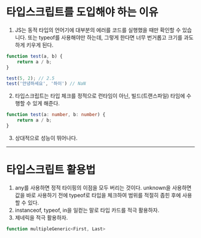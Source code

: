 # 타입스크립트를 도입해야 하는 이유
1. JS는 동적 타입의 언어기에 대부분의 에러를 코드를 실행했을 때만 확인할 수 있습니다. 또는 typeof를 사용해야만 하는데, 그렇게 한다면 너무 번거롭고 크기를 과도하게 키우게 된다.
```javascript
function test(a, b) {
    return a / b;
}

test(5, 2); // 2.5
test('안녕하세요', '하이') // NaN
```
2. 타입스크립트는 타입 체크를 정적으로 런타임이 아닌, 빌드(트랜스파일) 타임에 수행할 수 있게 해준다.
```typescript
function test(a: number, b: number) {
    return a / b;
}
```
3. 상대적으로 성능이 뛰어나다.

---

# 타입스크립트 활용법
1. any를 사용하면 정적 타이핑의 이점을 모두 버리는 것이다. unknown을 사용하면 값을 바로 사용하기 전에 typeof로 타입을 체크하여 범위를 적절히 좁힌 후에 사용할 수 있다.
2. instanceof, typeof, in을 일컫는 말로 타입 카드를 적극 활용하자.
3. 제네릭을 적극 활용하자.
```typescript
function multipleGeneric<First, Last>
```